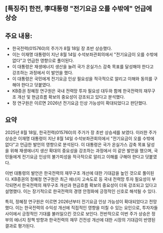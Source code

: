 ## [특징주] 한전, 李대통령 "전기요금 오를 수밖에" 언급에 상승

## 주요 내용:
*   한국전력(015760)의 주가가 8월 18일 장 초반 상승했다.
*   이는 이재명 대통령이 지난 8월 14일 수석보좌관회의에서 "전기요금이 오를 수밖에 없다"고 언급한 영향으로 풀이된다.
*   이 대통령은 재생에너지 생산을 늘려 국가 온실가스 감축 목표를 달성해야 한다고 강조하는 과정에서 이 발언을 했다.
*   이 대통령은 국민에게 전기요금 인상 필요성을 적극적으로 알리고 이해와 동의를 구해야 한다고 덧붙였다.
*   KB증권 정혜정 연구원은 국내 전력망 투자 필요성 대두와 함께 한국전력의 재무구조 개선 및 현금흐름 확보의 중요성이 강조되고 있다고 분석했다.
*   정 연구원은 이르면 2026년 전기요금 인상 가능성이 확대되었다고 판단했다.

## 요약
2025년 8월 18일, 한국전력(015760)의 주가가 장 초반 상승세를 보였다. 이러한 주가 상승은 이재명 대통령이 지난 8월 14일 수석보좌관회의에서 "전기요금이 오를 수밖에 없다"고 언급한 발언의 영향으로 분석된다. 이 대통령은 국가 온실가스 감축 목표 달성을 위해 재생에너지 생산 확대의 중요성을 강조하는 과정에서 이 같은 발언을 했으며, 국민들에게 전기요금 인상의 불가피성을 적극적으로 알리고 이해를 구해야 한다고 덧붙였다.

이번 대통령의 발언은 한국전력의 재무구조 개선에 대한 기대감을 높인 것으로 풀이된다. KB증권의 정혜정 연구원은 최근 에너지 고속도로 등 국내 전력망 투자 필요성이 부각되면서 한국전력의 재무구조 개선과 현금흐름 확보의 중요성이 더욱 강조되고 있다고 설명했다. 이는 장기적으로 한국전력의 경영 안정화에 긍정적인 신호로 해석될 수 있다.

특히, 정혜정 연구원은 이르면 2026년부터 전기요금 인상 가능성이 확대되었다고 전망했다. 이는 한국전력의 수익성 개선에 직접적인 영향을 미칠 수 있는 요인으로, 투자자들 사이에서 긍정적인 기대를 불러일으킨 것으로 보인다. 전반적으로 이번 주가 상승은 정부의 에너지 정책 방향과 한국전력의 재무 건전성 개선에 대한 시장의 기대감이 반영된 결과로 평가된다.
